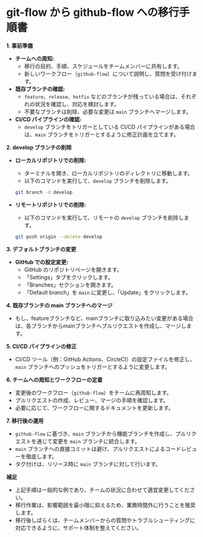 # git-flow から github-flow への移行手順書

**1. 事前準備**

* **チームへの周知:**
    * 移行の目的、手順、スケジュールをチームメンバーに共有します。
    * 新しいワークフロー（`github-flow`）について説明し、質問を受け付けます。
* **既存ブランチの確認:**
    * `feature`、`release`、`hotfix` などのブランチが残っている場合は、それぞれの状況を確認し、対応を検討します。
    * 不要なブランチは削除、必要な変更は `main` ブランチへマージします。
* **CI/CD パイプラインの確認:**
    * `develop` ブランチをトリガーとしている CI/CD パイプラインがある場合は、`main` ブランチをトリガーとするように修正計画を立てます。

**2. develop ブランチの削除**

* **ローカルリポジトリでの削除:**
    * ターミナルを開き、ローカルリポジトリのディレクトリに移動します。
    * 以下のコマンドを実行して、`develop` ブランチを削除します。

    ```bash
    git branch -d develop
    ```

* **リモートリポジトリでの削除:**
    * 以下のコマンドを実行して、リモートの `develop` ブランチを削除します。

    ```bash
    git push origin --delete develop
    ```

**3. デフォルトブランチの変更**

* **GitHub での設定変更:**
    * GitHub のリポジトリページを開きます。
    * 「Settings」タブをクリックします。
    * 「Branches」セクションを開きます。
    * 「Default branch」を `main` に変更し、「Update」をクリックします。

**4. 既存ブランチの main ブランチへのマージ**

* もし、featureブランチなど、mainブランチに取り込みたい変更がある場合は、各ブランチからmainブランチへプルリクエストを作成し、マージします。

**5. CI/CD パイプラインの修正**

* CI/CD ツール（例：GitHub Actions、CircleCI）の設定ファイルを修正し、`main` ブランチへのプッシュをトリガーとするように変更します。

**6. チームへの周知とワークフローの定着**

* 変更後のワークフロー（`github-flow`）をチームに再周知します。
* プルリクエストの作成、レビュー、マージの手順を確認します。
* 必要に応じて、ワークフローに関するドキュメントを更新します。

**7. 移行後の運用**

* `github-flow` に基づき、`main` ブランチから機能ブランチを作成し、プルリクエストを通じて変更を `main` ブランチに統合します。
* `main` ブランチへの直接コミットは避け、プルリクエストによるコードレビューを徹底します。
* タグ付けは、リリース時に `main` ブランチに対して行います。

**補足**

* 上記手順は一般的な例であり、チームの状況に合わせて適宜変更してください。
* 移行作業は、影響範囲を最小限に抑えるため、業務時間外に行うことを推奨します。
* 移行後しばらくは、チームメンバーからの質問やトラブルシューティングに対応できるように、サポート体制を整えてください。
